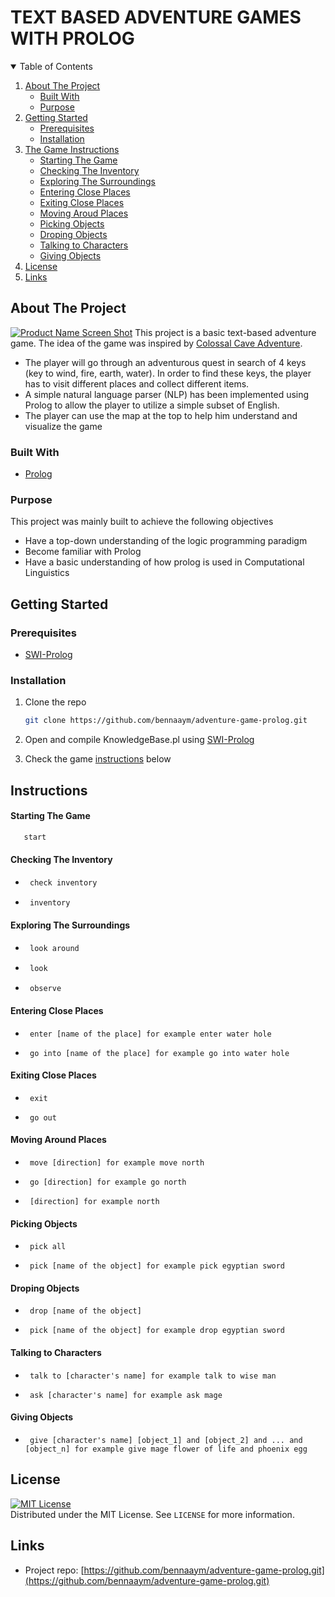 # TEXT BASED ADVENTURE GAMES WITH PROLOG

<!-- TABLE OF CONTENTS -->
<details open="open">
  <summary>Table of Contents</summary>
  <ol>
    <li>
      <a href="#about-the-project">About The Project</a>
      <ul>
        <li><a href="#built-with">Built With</a></li>
        <li><a href="#purpose">Purpose</a></li>
      </ul>
    </li>
    <li>
      <a href="#getting-started">Getting Started</a>
      <ul>
        <li><a href="#prerequisites">Prerequisites</a></li>
        <li><a href="#installation">Installation</a></li>
      </ul>
    </li>
    <li>
      <a href="#instructions">The Game Instructions</a>
      <ul>
        <li><a href="#starting-the-game">Starting The Game</a></li>
        <li><a href="#checking-the-inventory">Checking The Inventory</a></li>
        <li><a href="#exploring-the-surroundings">Exploring The Surroundings</a></li>
        <li><a href="#entering-close-places">Entering Close Places</a></li>
        <li><a href="#exiting-close-places">Exiting Close Places</a></li>
        <li><a href="#moving-around-places">Moving Aroud Places</a></li>
        <li><a href="#picking-objects">Picking Objects</a></li>
        <li><a href="#droping-objects">Droping Objects</a></li>
        <li><a href="#talking-to-characters">Talking to Characters</a></li>
        <li><a href="#giving-objects">Giving Objects</a></li>
      </ul>
    </li>
    <li><a href="#license">License</a></li>
    <li><a href="#links">Links</a></li>
  </ol>
</details>



<!-- ABOUT THE PROJECT -->
## About The Project

[![Product Name Screen Shot][product-screenshot]](https://github.com/bennaaym/adventure-game-prolog.git)
This project is a basic text-based adventure game. The idea of the game was inspired by [Colossal Cave Adventure](https://en.wikipedia.org/wiki/Colossal_Cave_Adventure).

- The player will go through an adventurous quest in search of 4 keys (key to wind, fire, earth, water). In order to find these keys, the player has to visit different places and collect different items.
- A simple natural language parser (NLP) has been implemented using Prolog to allow the player to utilize a simple subset of English.
- The player can use the map at the top to help him understand and visualize the game 




### Built With

* [Prolog](https://www.swi-prolog.org/)

### Purpose
This project was mainly built  to achieve the following objectives
* Have a top-down understanding of the logic programming paradigm
* Become familiar with Prolog
* Have a basic understanding of how prolog is used in Computational Linguistics

<!-- GETTING STARTED -->
## Getting Started

### Prerequisites
* [SWI-Prolog](https://www.swi-prolog.org/)

### Installation

1. Clone the repo
   ```sh
   git clone https://github.com/bennaaym/adventure-game-prolog.git
   ```
2. Open and compile KnowledgeBase.pl using [SWI-Prolog](https://www.swi-prolog.org/)

3. Check the game [instructions](#instructions) below


<!--INSTRUCTIONS-->

## Instructions

   #### Starting The Game
   ```sh
      start 
   ```
   #### Checking The Inventory
   - ```sh
      check inventory  
     ```
   - ```sh
      inventory  
     ```
   #### Exploring The Surroundings
   - ```sh
      look around  
     ```
   - ```sh
      look  
     ```
   - ```sh
      observe  
     ```
   #### Entering Close Places
   - ```
      enter [name of the place] for example enter water hole
     ```
   - ```
      go into [name of the place] for example go into water hole  
     ```
     
   #### Exiting Close Places
   - ```
      exit
     ```
   - ```
      go out 
     ```
   #### Moving Around Places
   - ```
      move [direction] for example move north
     ```
   - ```
      go [direction] for example go north 
     ```
   - ```
      [direction] for example north
     ```
     
  #### Picking Objects 
   - ```
      pick all
     ```
   - ```
      pick [name of the object] for example pick egyptian sword
     ```
     
  #### Droping Objects 
   - ```
      drop [name of the object]
     ```
   - ```
      pick [name of the object] for example drop egyptian sword
     ```
  #### Talking to Characters 
   - ```
      talk to [character's name] for example talk to wise man
     ```
   - ```
      ask [character's name] for example ask mage
     ```
     
  #### Giving Objects 
   - ```
      give [character's name] [object_1] and [object_2] and ... and [object_n] for example give mage flower of life and phoenix egg
     ```
  
   
<!-- LICENSE -->
## License
[![MIT License][license-shield]][license-url]<br>
Distributed under the MIT License. See `LICENSE` for more information.



<!-- CONTACT -->
## Links

* Project repo: [https://github.com/bennaaym/adventure-game-prolog.git](https://github.com/bennaaym/adventure-game-prolog.git)





<!-- MARKDOWN LINKS & IMAGES -->
<!-- https://www.markdownguide.org/basic-syntax/#reference-style-links -->
[license-shield]: https://img.shields.io/github/license/othneildrew/Best-README-Template.svg?style=for-the-badge
[license-url]: https://github.com/othneildrew/Best-README-Template/blob/master/LICENSE.txt
[product-screenshot]: https://i.ibb.co/nk46qtk/screely-1626455090888.png